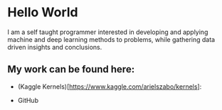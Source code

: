 # Hello World
I am a self taught programmer interested in developing and applying machine and deep learning methods to problems, while gathering data driven insights and conclusions.

## My work can be found here:
- (Kaggle Kernels)[https://www.kaggle.com/arielszabo/kernels]:


- GitHub
